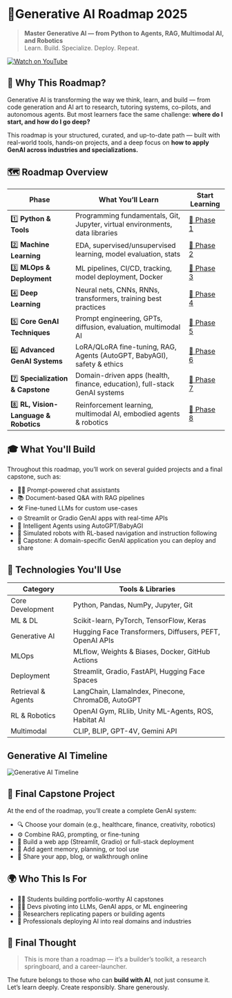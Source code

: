 # **🚀Generative AI Roadmap 2025**
> **Master Generative AI — from Python to Agents, RAG, Multimodal AI, and Robotics**  
> Learn. Build. Specialize. Deploy. Repeat.

[![Watch on YouTube](https://res.cloudinary.com/dsskadeb4/image/upload/v1745830633/Black_and_Red_Business_Strategy_YouTube_Thumbnail_1_duwtrx.png)](https://youtu.be/SFHnUYIb_A8?si=jzkIqefyAHctSfKV)


## **🧠 Why This Roadmap?**

Generative AI is transforming the way we think, learn, and build — from code generation and AI art to research, tutoring systems, co-pilots, and autonomous agents. But most learners face the same challenge: **where do I start, and how do I go deep?**

This roadmap is your structured, curated, and up-to-date path — built with real-world tools, hands-on projects, and a deep focus on **how to apply GenAI across industries and specializations.**

## **🗺️ Roadmap Overview**

| Phase | What You’ll Learn | Start Learning |
|-------|-------------------|----------------|
| 1️⃣ **Python & Tools** | Programming fundamentals, Git, Jupyter, virtual environments, data libraries | [📂 Phase 1](./Documents/Phase-1.md) |
| 2️⃣ **Machine Learning** | EDA, supervised/unsupervised learning, model evaluation, stats | [📂 Phase 2](./Documents/Phase-2.md) |
| 3️⃣ **MLOps & Deployment** | ML pipelines, CI/CD, tracking, model deployment, Docker | [📂 Phase 3](./Documents/Phase-3.md) |
| 4️⃣ **Deep Learning** | Neural nets, CNNs, RNNs, transformers, training best practices | [📂 Phase 4](./Documents/Phase-4.md) |
| 5️⃣ **Core GenAI Techniques** | Prompt engineering, GPTs, diffusion, evaluation, multimodal AI | [📂 Phase 5](./Documents/Phase-5.md) |
| 6️⃣ **Advanced GenAI Systems** | LoRA/QLoRA fine-tuning, RAG, Agents (AutoGPT, BabyAGI), safety & ethics | [📂 Phase 6](./Documents/Phase-6.md) |
| 7️⃣ **Specialization & Capstone** | Domain-driven apps (health, finance, education), full-stack GenAI systems | [📂 Phase 7](./Documents/Phase-7.md) |
| 8️⃣ **RL, Vision-Language & Robotics** | Reinforcement learning, multimodal AI, embodied agents & robotics | [📂 Phase 8](./Documents/Phase-8.md) |


## **🎓 What You'll Build**
Throughout this roadmap, you’ll work on several guided projects and a final capstone, such as:
- 🧑‍💬 Prompt-powered chat assistants  
- 📚 Document-based Q&A with RAG pipelines  
- 🛠️ Fine-tuned LLMs for custom use-cases  
- 🌐 Streamlit or Gradio GenAI apps with real-time APIs  
- 🤖 Intelligent Agents using AutoGPT/BabyAGI  
- 🧠 Simulated robots with RL-based navigation and instruction following  
- 🧪 Capstone: A domain-specific GenAI application you can deploy and share

## **🧰 Technologies You'll Use**

| Category | Tools & Libraries |
|----------|-------------------|
| Core Development | Python, Pandas, NumPy, Jupyter, Git |
| ML & DL | Scikit-learn, PyTorch, TensorFlow, Keras |
| Generative AI | Hugging Face Transformers, Diffusers, PEFT, OpenAI APIs |
| MLOps | MLflow, Weights & Biases, Docker, GitHub Actions |
| Deployment | Streamlit, Gradio, FastAPI, Hugging Face Spaces |
| Retrieval & Agents | LangChain, LlamaIndex, Pinecone, ChromaDB, AutoGPT |
| RL & Robotics | OpenAI Gym, RLlib, Unity ML-Agents, ROS, Habitat AI |
| Multimodal | CLIP, BLIP, GPT-4V, Gemini API |

## **Generative AI Timeline**

![Generative AI Timeline](https://res.cloudinary.com/dii4fjxlk/image/upload/v1745671666/genai-timeline_ca3yov.jpg)


## **🧪 Final Capstone Project**
At the end of the roadmap, you’ll create a complete GenAI system:
- 🔍 Choose your domain (e.g., healthcare, finance, creativity, robotics)  
- ⚙️ Combine RAG, prompting, or fine-tuning  
- 🧱 Build a web app (Streamlit, Gradio) or full-stack deployment  
- 🧠 Add agent memory, planning, or tool use  
- 🚀 Share your app, blog, or walkthrough online

## **🌍 Who This Is For**
- 🧑‍🎓 Students building portfolio-worthy AI capstones  
- 👩‍💻 Devs pivoting into LLMs, GenAI apps, or ML engineering  
- 🧠 Researchers replicating papers or building agents  
- 🏢 Professionals deploying AI into real domains and industries


## **🌟 Final Thought**
> This is more than a roadmap — it’s a builder’s toolkit, a research springboard, and a career-launcher.

The future belongs to those who can **build with AI**, not just consume it.  
Let’s learn deeply. Create responsibly. Share generously.
